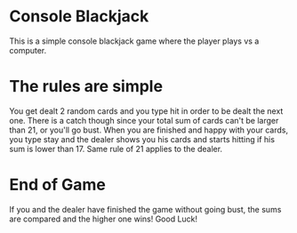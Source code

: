 # Console Blackjack 
This is a simple console blackjack game where the player plays vs a computer.

# The rules are simple 
You get dealt 2 random cards and you type hit in order to be dealt the next one.
There is a catch though since your total sum of cards can't be larger than 21, or you'll go bust.
When you are finished and happy with your cards, you type stay and the dealer shows you his cards and starts hitting if his sum is lower than 17.
Same rule of 21 applies to the dealer. 

# End of Game
If you and the dealer have finished the game without going bust, the sums are compared and the higher one wins!
Good Luck!

